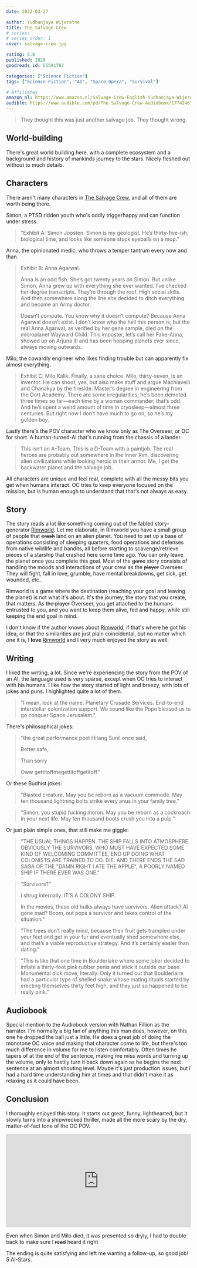 ```yaml
---
date: 2022-03-27

author: Yudhanjaya Wijeratne
title: The Salvage Crew
# series: 
# series_order: 1
cover: salvage-crew.jpg

rating: 5.0
published: 2020
goodreads_id: 55591782

categories: ["Science Fiction"]
tags: ["Science Fiction", "AI", "Space Opera", "Survival"]

# Affiliates
amazon_nl: https://www.amazon.nl/Salvage-Crew-English-Yudhanjaya-Wijeratne-ebook/dp/B08J977YVQ/?&_encoding=UTF8&tag=sofielambre0f-21&linkCode=ur2&linkId=21a74432d5383ddc7c7c6a1eaa67634f&camp=247&creative=1211
audible: https://www.audible.com/pd/The-Salvage-Crew-Audiobook/1774246775
---
```


> They thought this was just another salvage job. They thought wrong.

<!--more-->

## World-building

There's great world building here, with a complete ecosystem and a background and history of mankinds journey to the stars. Nicely fleshed out without to much details.

## Characters

There aren't many characters in [The Salvage Crew](), and all of them are worth being there.

Simon, a PTSD ridden youth who's oddly triggerhappy and can function under stress.

> "Exhibit A: Simon Joosten. Simon is my geologist. He’s thirty-five-ish, biological time, and looks like someone stuck eyeballs on a mop."

Anna, the opinionated medic, who throws a temper tantrum every now and than.

> Exhibit B: Anna Agarwal.
>
> Anna is an odd fish. She’s got twenty years on Simon. But unlike Simon, Anna grew up with everything she ever wanted. I’ve checked her degree transcripts. They’re through the roof. High social skills. And then somewhere along the line she decided to ditch everything and become an Army doctor.
>
> Doesn’t compute. You know why it doesn’t compute? Because Anna Agarwal doesn’t exist. I don’t know who the hell this person is, but the real Anna Agarwal, as verified by her gene sample, died on the microplanet Wayward Child. This imposter, let’s call her Fake-Anna, showed up on Arjuna III and has been hopping planets ever since, always moving outwards.

Milo, the cowardly engineer who likes finding trouble but can apparently fix almost everything.

> Exhibit C: Milo Kalik. Finally, a sane choice. Milo, thirty-seven, is an inventor. He can shoot, yes, but also make stuff and argue Machiavelli and Chanakya by the fireside. Master’s degree in engineering from the Oort Academy. There are some irregularities; he’s been demoted three times so far—each time by a woman commander; that’s odd. And he’s spent a weird amount of time in cryosleep—almost three centuries. But right now I don’t have much to go on, so he’s my golden boy.

Lastly there's the POV character who we know only as The Overseer, or OC for short. A human-turned-AI that's running from the chassis of a lander.

> This isn’t an A-Team. This is a D-Team with a paintjob. The real heroes are probably out somewhere in the Inner Rim, discovering alien civilizations while looking heroic in their armor. Me, I get the backwater planet and the salvage job.

All characters are unique and feel real, complete with all the messy bits you get when humans interact. OC tries to keep everyone focused on the mission, but is human enough to understand that that's not always as easy.

## Story

The story reads a lot like something coming out of the fabled story-generator [Rimworld](https://rimworldgame.com). Let me elaborate, in Rimworld you have a small group of people that ~~crash~~ land on an alien planet. You need to set up a base of operations consisting of sleeping quarters, food operations and defenses from native wildlife and bandits, all before starting to scavenge/retrieve pieces of a starship that crashed here some time ago. You can only leave the planet once you complete this goal. Most of the ~~game~~ story consists of handling the moods and interactions of your crew as the ~~player~~ Overseer. They will fight, fall in love, grumble, have mental breakdowns, get sick, get wounded, etc..

Rimworld is a game where the destination (reaching your goal and leaving the planet) is not what it's about. It's the journey, the story that you create, that matters. As ~~the player~~ Overseer, you get attached to the humans entrusted to you, and you want to keep them alive, fed and happy, while still keeping the end goal in mind.

I don't know if the author knows about [Rimworld](https://rimworldgame.com), if that's where he got his idea, or that the similarities are just plain coincidental, but no matter which one it is, I **love** [Rimworld](https://rimworldgame.com) and I very much enjoyed the story as well.

## Writing

I liked the writing, a lot. Since we're experiencing the story from the POV of an AI, the language used is very sparse, except when OC tries to interact with his humans. I like how the story started of light and breezy, with lots of jokes and puns. I highlighted quite a lot of them.

> "I mean, look at the name. Planetary Crusade Services. End-to-end interstellar colonization support. We sound like the Pope blessed us to go conquer Space Jerusalem."

There's philosophical jokes:

> "the great performance poet Hitang Sunil once said,
>
> Better safe,
>
> Than sorry
>
> Oww gettitoffmegettitoffgetitoff."

Or these Budhist jokes:

> "Blasted creature. May you be reborn as a vacuum commode. May ten thousand lightning bolts strike every anus in your family tree."

> "Simon, you stupid fucking moron. May you be reborn as a cockroach in your next life. May ten thousand boots crush you into a pulp."

Or just plain simple ones, that still make me giggle:

> "THE USUAL THINGS HAPPEN. THE SHIP FALLS INTO ATMOSPHERE. OBVIOUSLY THE SURVIVORS, WHO MUST HAVE EXPECTED SOME KIND OF WELCOMING COMMITTEE, END UP DOING WHAT COLONISTS ARE TRAINED TO DO. DIE. AND THERE ENDS THE SAD SAGA OF THE "DAMN RIGHT I ATE THE APPLE", A POORLY NAMED SHIP IF THERE EVER WAS ONE."

> “Survivors?”
>
> I shrug internally. IT’S A COLONY SHIP.
>
> In the movies, these old hulks always have survivors. Alien attack? AI gone mad? Boom, out pops a survivor and takes control of the situation."

> "The trees don’t really mind, because their fruit gets trampled under your feet and get in your fur and eventually shed somewhere else, and that’s a viable reproductive strategy. And it’s certainly easier than dating."

> "This is like that one time in Boulderlaire where some joker decided to inflate a thirty-foot pink rubber penis and stick it outside our base. Monumental dick move, literally. Only it turned out that Boulderlaire had a particular type of shelled snake whose mating rituals started by erecting themselves thirty feet high, and they just so happened to be really pink."

## Audiobook

Special mention to the Audiobook version with Nathan Fillion as the narrator. I'm normally a big fan of anything this man does, however, on this one he dropped the ball just a little. He does a great job of doing the monotone OC voice and making that character come to life, but there's too much difference in volume for me to listen comfortably. Often times he tapers of at the end of the sentence, making me miss words and turning up the volume, only to hastily turn it back down again as he begins the next sentence at an almost shouting level. Maybe it's just production issues, but I had a hard time understanding him at times and that didn't make it as relaxing as it could have been.

## Conclusion

I thoroughly enjoyed this story. It starts out great, funny, lighthearted, but it slowly turns into a shipwrecked thriller, made all the more scary by the dry, matter-of-fact tone of the OC POV.

<div style='position:relative; padding-bottom:calc(41.67% + 44px)'><iframe src='https://gfycat.com/ifr/HastyRareAdder' frameborder='0' scrolling='no' width='100%' height='100%' style='position:absolute;top:0;left:0;' allowfullscreen></iframe></div>

Even when Simon and Milo died, it was presented so dryly, I had to double back to make sure I ~~read~~ heard it right

The ending is quite satisfying and left me wanting a follow-up, so good job! 5 AI-Stars.
